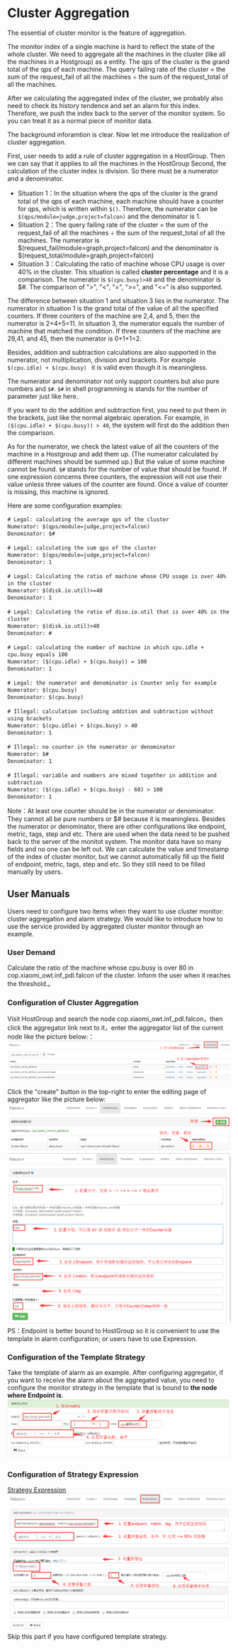 <!-- toc -->

# Cluster Aggregation

The essential of cluster monitor is the feature of aggregation.

The monitor index of a single machine is hard to reflect the state of the whole cluster. We need to aggregate all the machines in the cluster (like all the machines in a Hostgroup) as a entity. The qps of the cluster is the grand total of the qps of each machine. The query failing rate of the cluster = the sum of the request_fail of all the machines ÷ the sum of the request_total of all the machines. 

After we calculating the aggregated index of the cluster, we probably also need to check its history tendence and set an alarm for this index. Therefore, we push the index back to the server of the monitor system. So you can treat it as a normal piece of monitor data.

The background inforamtion is clear. Now let me introduce the realization of cluster aggregation.

First, user needs to add a rule of cluster aggregation in a HostGroup. Then we can say that it applies to all the machines in the HostGroup
Second, the calculation of the cluster index is division. So there must be a numerator and a denominator.

* Situation 1：In the situation where the qps of the cluster is the grand total of the qps of each machine, each machine should have a counter for qps, which is written within `$()`. Therefore, the numerator can be `$(qps/module=judge,project=falcon)` and the denominator is 1.
* Situation 2：The query failing rate of the cluster = the sum of the request_fail of all the machines ÷ the sum of the request_total of all the machines. The numerator is $(request_fail/module=graph,project=falcon) and the denominator is $(request_total/module=graph,project=falcon)  
* Situation 3：Calculating the ratio of machine whose CPU usage is over 40% in the cluster. This situation is called **cluster percentage** and it is a comparison. The numerator is `$(cpu.busy)>40` and the denominator is $#. The comparison of ">", "<", "=", ">=", and "<=" is also supported.

The difference between situation 1 and situation 3 lies in the numerator. The numerator in situation 1 is the grand total of the value of all the specified counters. If three counters of the machine are 2,4, and 5, then the numerator is 2+4+5=11. In situation 3, the numerator equals the number of machine that matched the condition. If three counters of the machine are 29,41, and 45, then the numerator is 0+1+1=2. 

Besides, addition and subtraction calculations are also supported in the numerator, not multiplication, division and brackets. For example `$(cpu.idle) + $(cpu.busy) ` it is valid even though it is meaningless.

The numerator and denominator not only support counters but also pure numbers and `$#`. `$#` in shell programming is stands for the number of parameter just like here.

If you want to do the addition and subtraction first, you need to put them in the brackets, just like the normal algebraic operation. For example, in `($(cpu.idle) + $(cpu.busy)) > 40`, the system will first do the addition then the comparison. 

As for the numerator, we check the latest value of all the counters of the machine in a Hostgroup and add them up. (The numerator calculated by different machines should be summed up.) But the value of some machine cannot be found. `$#` stands for the number of value that should be found. If one expression concerns three counters, the expression will not use their value unless three values of the counter are found. Once a value of counter is missing, this machine is ignored.
 
Here are some configuration examples:
```
# Legal: calculating the average qps of the cluster
Numerator: $(qps/module=judge,project=falcon)
Denominator: $#
  
# Legal: calculating the sum qps of the cluster
Numerator: $(qps/module=judge,project=falcon)
Denominator: 1
  
# Legal: Calculating the ratio of machine whose CPU usage is over 40% in the cluster
Numerator: $(disk.io.util)>=40
Denominator: 1
  
# Legal: Calculating the ratio of diso.io.util that is over 40% in the cluster
Numerator: $(disk.io.util)>40
Denominator: #
  
# Legal: calculating the number of machine in which cpu.idle + cpu.busy equals 100
Numerator: ($(cpu.idle) + $(cpu.busy)) = 100
Denominator: 1
 
# Legal: the numerator and denominator is Counter only for example
Numerator: $(cpu.busy)
Denominator: $(cpu.busy)
  
# Illegal: calculation including addition and subtraction without using brackets 
Numerator: $(cpu.idle) + $(cpu.busy) > 40
Denominator: 1
  
# Illegal: no counter in the numerator or denominator
Numerator: $#
Denominator: 1
  
# Illegal: variable and numbers are mixed together in addition and subtraction
Numerator: ($(cpu.idle) + $(cpu.busy) - 60) > 100
Denominator: 1
```

Note：At least one counter should be in the numerator or denominator. They cannot all be pure numbers or $# because it is meaningless. Besides the numerator or denominator, there are other configurations like endpoint, metric, tags, step and etc. There are used when the data need to be pushed back to the server of the monitot system. The monitor data have so many fields and no one can be left out. We can calculate the value and timestamp of the index of cluster monitor, but we cannot automatically fill up the field of endpoint, metric, tags, step and etc. So they still need to be filled manually by users.


## User Manuals
Users need to configure two items when they want to use cluster monitor: cluster aggregation and alarm strategy. We would like to introduce how to use the service provided by aggregated cluster monitor through an example.

### User Demand
Calculate the ratio of the machine whose cpu.busy is over 80 in cop.xiaomi_owt.inf_pdl.falcon of the cluster. Inform the user when it reaches the threshold.。

### Configuration of Cluster Aggregation 
Visit HostGroup and search the node cop.xiaomi_owt.inf_pdl.falcon，then click the aggregator link next to it，enter the aggregator list of the current node like the picture below:：
![aggregator.config](../image/func_aggregator_1.png)

Click the "create" button in the top-right to enter the editing page of aggregator like the picture below:
![aggregator.edit](../image/func_aggregator_2.png)
![aggregator.edit](../image/func_aggregator_3.png)
PS：Endpoint is better bound to HostGroup so it is convenient to use the template in alarm configuration; or users have to use Expression.

### Configuration of the Template Strategy
Take the template of alarm as an example. After configuring aggregator, if you want to receive the alarm about the aggregated value, you need to configure the monitor strategy in the template that is bound to  **the node where Endpoint is**.
![aggregator.alarm](../image/func_aggregator_4.png)

### Configuration of Strategy Expression
[Strategy Expression](../philosophy/tags-and-hostgroup.md)
![aggregator.expressions](../image/func_aggregator_5.png)
Skip this part if you have configured template strategy.